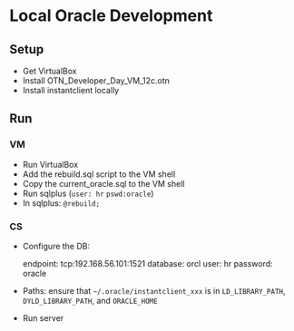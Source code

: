 # Local Oracle Development

## Setup

* Get VirtualBox
* Install OTN\_Developer\_Day\_VM\_12c.otn
* Install instantclient locally

## Run

### VM
* Run VirtualBox
* Add the rebuild.sql script to the VM shell
* Copy the current_oracle.sql to the VM shell
* Run sqlplus (`user: hr` `pswd:oracle`)
* In sqlplus: `@rebuild;`

### CS
* Configure the DB:

    endpoint: tcp:192.168.56.101:1521
    database: orcl
    user: hr
    password: oracle

* Paths: ensure that `~/.oracle/instantclient_xxx` is in `LD_LIBRARY_PATH`, `DYLD_LIBRARY_PATH`, and `ORACLE_HOME`

* Run server
